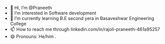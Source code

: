 - 👋 Hi, I’m @Praneeth
- 👀 I’m interested in Software development
- 🌱 I’m currently learning B.E second yera in Basaveshwar Engineering College
- 📫 How to reach me through linkedin.com/in/rajoli-praneeth-461a95257
- 😄 Pronouns: He/him
.

